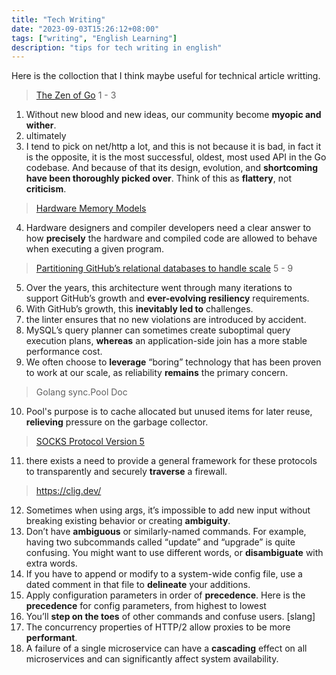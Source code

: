 ```yaml
---
title: "Tech Writing"
date: "2023-09-03T15:26:12+08:00"
tags: ["writing", "English Learning"]
description: "tips for tech writing in english"
---
```


Here is the colloction that I think maybe useful for technical article writting.

> [The Zen of Go](https://dave.cheney.net/2020/02/23/the-zen-of-go) 1 - 3 
1. Without new blood and new ideas, our community become **myopic and wither**. 
2. ultimately
3. I tend to pick on net/http a lot, and this is not because it is bad, in fact it is the opposite, it is the most successful, oldest, most used API in the Go codebase. And because of that its design, evolution, and **shortcoming have been thoroughly picked over**. Think of this as **flattery**, not **criticism**.
> [Hardware Memory Models](https://research.swtch.com/hwmm)
4. Hardware designers and compiler developers need a clear answer to how **precisely** the hardware and compiled code are allowed to behave when executing a given program. 
> [Partitioning GitHub’s relational databases to handle scale](https://github.blog/2021-09-27-partitioning-githubs-relational-databases-scale/) 5 - 9
5. Over the years, this architecture went through many iterations to support GitHub’s growth and **ever-evolving resiliency** requirements.
6. With GitHub’s growth, this **inevitably led to** challenges.
7. the linter ensures that no new violations are introduced by accident.
8. MySQL’s query planner can sometimes create suboptimal query execution plans, **whereas** an application-side join has a more stable performance cost.
9. We often choose to **leverage** “boring” technology that has been proven to work at our scale, as reliability **remains** the primary concern.
> Golang sync.Pool Doc
10. Pool's purpose is to cache allocated but unused items for later reuse, **relieving** pressure on the garbage collector.
> [SOCKS Protocol Version 5](https://datatracker.ietf.org/doc/html/rfc1928)
11. there exists a need to provide a general framework for these protocols to transparently and securely **traverse** a firewall.
> https://clig.dev/
12. Sometimes when using args, it’s impossible to add new input without breaking existing behavior or creating **ambiguity**.
13. Don’t have **ambiguous** or similarly-named commands. For example, having two subcommands called “update” and “upgrade” is quite confusing. You might want to use different words, or **disambiguate** with extra words.
14. If you have to append or modify to a system-wide config file, use a dated comment in that file to **delineate** your additions.
15. Apply configuration parameters in order of **precedence**. Here is the **precedence** for config parameters, from highest to lowest
16. You’ll **step on the toes** of other commands and confuse users. [slang]
17. The concurrency properties of HTTP/2 allow proxies to be more **performant**.
18. A failure of a single microservice can have a **cascading** effect on all microservices and can significantly affect system availability.
